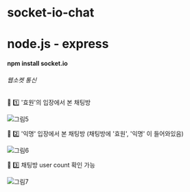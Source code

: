 # socket-io-chat
# node.js - express

#### npm install socket.io

###### 웹소켓 통신


:star2: :one: '효원'의 입장에서 본 채팅방

![그림5](https://user-images.githubusercontent.com/58697091/85954838-5b49be00-b9b5-11ea-9bd6-726e496a7a9a.jpg)

:star2: :two: '익명' 입장에서 본 채팅방 (채팅방에 '효원', '익명' 이 들어와있음)

![그림6](https://user-images.githubusercontent.com/58697091/85954841-5c7aeb00-b9b5-11ea-936d-7ac23bcbcb0c.jpg)

:star2: :three: 채팅방 user count 확인 가능

![그림7](https://user-images.githubusercontent.com/58697091/85954842-5d138180-b9b5-11ea-81fc-4f99099cb492.jpg)
